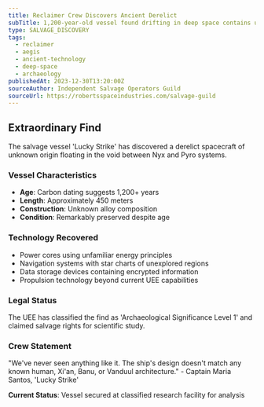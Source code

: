 ```yaml
---
title: Reclaimer Crew Discovers Ancient Derelict
subTitle: 1,200-year-old vessel found drifting in deep space contains unknown technology
type: SALVAGE_DISCOVERY
tags:
  - reclaimer
  - aegis
  - ancient-technology
  - deep-space
  - archaeology
publishedAt: 2023-12-30T13:20:00Z
sourceAuthor: Independent Salvage Operators Guild
sourceUrl: https://robertsspaceindustries.com/salvage-guild
---
```


## Extraordinary Find

The salvage vessel 'Lucky Strike' has discovered a derelict spacecraft of unknown origin floating in the void between Nyx and Pyro systems.

### Vessel Characteristics
- **Age**: Carbon dating suggests 1,200+ years
- **Length**: Approximately 450 meters
- **Construction**: Unknown alloy composition
- **Condition**: Remarkably preserved despite age

### Technology Recovered
- Power cores using unfamiliar energy principles
- Navigation systems with star charts of unexplored regions
- Data storage devices containing encrypted information
- Propulsion technology beyond current UEE capabilities

### Legal Status
The UEE has classified the find as 'Archaeological Significance Level 1' and claimed salvage rights for scientific study.

### Crew Statement
"We've never seen anything like it. The ship's design doesn't match any known human, Xi'an, Banu, or Vanduul architecture." - Captain Maria Santos, 'Lucky Strike'

**Current Status**: Vessel secured at classified research facility for analysis